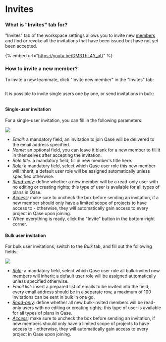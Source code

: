 # Invites

### What is "Invites" tab for?

"Invites" tab of the workspace settings allows you to invite new [members](https://help.qase.io/en/articles/5563739-workspace-management-users) and find or revoke all the invitations that have been issued but have not yet been accepted.

{% embed url="https://youtu.be/DM3ThL4Y_aU" %}

### How to invite a new member? <a href="#h_70da117e32" id="h_70da117e32"></a>

To invite a new teammate, click "Invite new member" in the "Invites" tab:

<figure><img src="https://qase.intercom-attachments-7.com/i/o/597165202/5e90bef21eab223292d48196/XFsmvf4V6wkztirwY6I2yal7usjGaa4fl5hIHG0yxSD0FEFkOJvHpLo7HqgoXNm0wxzeWYWKTiscXFwwEHxe4Cwdn7e_YpfWiQgvRIRIrRRzPRQrv0J2pXfZqyW3_3aVcvQWXc8gZhjxPoloncr-LskplqxcUnUAuLz0_HwpzLb1GB9yCQSsjgPyEw" alt=""><figcaption></figcaption></figure>

It is possible to invite single users one by one, or send invitations in bulk:

<figure><img src="https://qase.intercom-attachments-7.com/i/o/597165208/f469335acd4782b8e62366d7/W89zrjoHefH75WMyAqS6Neg-XeIx1cxC6TJZOOEtJrIHWJp7Hdg4Q6VPdjQDYJOvJcZmPMtiO7XEvAMUiOOEk_0ZSeXzbSv0j-9hn0lDnxk1BtsMMFT7z36xhAVPoEDzFD3yDhYBI8NQTxXiHGNJk35Qbg2BZeHY-cKNtlHN53eP_QWnwykuppdUww" alt=""><figcaption></figcaption></figure>

#### Single-user invitation

For a single-user invitation, you can fill in the following parameters:

[![](https://qase.intercom-attachments-7.com/i/o/597165210/767c0c7f4d71b5886ca5d36a/gLu\_Ix9BgijyuyFBDtp93qDCA9\_HiIenS48K5bXeBKSf\_geqScZ-M6WPaxcRxW\_tHixFvQQFGk6q7MF\_eW\_UVf9oT0DpXW6he8FPM0472peUcXPS92SJ71fqHOtsoWE-7qmf081Gw3QH-zDAhdBZ0if-yoE0Er-lh6AIvaoQPYF7UYVvbdI6qtZHgQ)](https://qase.intercom-attachments-7.com/i/o/597165210/767c0c7f4d71b5886ca5d36a/gLu\_Ix9BgijyuyFBDtp93qDCA9\_HiIenS48K5bXeBKSf\_geqScZ-M6WPaxcRxW\_tHixFvQQFGk6q7MF\_eW\_UVf9oT0DpXW6he8FPM0472peUcXPS92SJ71fqHOtsoWE-7qmf081Gw3QH-zDAhdBZ0if-yoE0Er-lh6AIvaoQPYF7UYVvbdI6qtZHgQ)

* _Email:_ a mandatory field, an invitation to join Qase will be delivered to the email address specified.
* _Name:_ an optional field, you can leave it blank for a new member to fill it in themselves after accepting the invitation.
* _Role title:_ a mandatory field, fill in new member's title here.
* [_Role_](https://help.qase.io/en/articles/5563741-workspace-management-roles)_:_ a mandatory field, select which Qase user role this new member will inherit; a default user role will be assigned automatically unless specified otherwise.
* [_Read-only_](https://help.qase.io/en/articles/6417204-how-do-i-invite-a-read-only-user)_:_ define whether a new member will be a read-only user with no editing or creating rights; this type of user is available for all types of plans in Qase.
* [_Access_](https://help.qase.io/en/articles/5563706-projects#h\_e70fd5f298)_:_ make sure to uncheck the box before sending an invitation, if a new member should only have a limited scope of projects to have access to - otherwise, they will automatically gain access to every project in Qase upon joining.
* When everything is ready, click the "Invite" button in the bottom-right corner.

#### Bulk user invitation

For bulk user invitations, switch to the _Bulk_ tab, and fill out the following fields:

[![](https://qase.intercom-attachments-7.com/i/o/597165214/41f6e27f519994bd810ad447/GAF76oq74vyyKLqNSEfl1HEQn1doQ9b3QHeENr8iX62w18pIGe969OXw1NbvUqMWlu\_kewWkD0v-Ty9YibPMhgdUqk49ebMI0xV66zUaTMu8g6CXBvp3uRYVg6bOPWxGtJgCZ2TaFOVDzTOn4c31P5PTaeIXFLqLhW-ad6x1HiHyTNbQpNVKWw6v3A)](https://qase.intercom-attachments-7.com/i/o/597165214/41f6e27f519994bd810ad447/GAF76oq74vyyKLqNSEfl1HEQn1doQ9b3QHeENr8iX62w18pIGe969OXw1NbvUqMWlu\_kewWkD0v-Ty9YibPMhgdUqk49ebMI0xV66zUaTMu8g6CXBvp3uRYVg6bOPWxGtJgCZ2TaFOVDzTOn4c31P5PTaeIXFLqLhW-ad6x1HiHyTNbQpNVKWw6v3A)

* [_Role_](https://help.qase.io/en/articles/5563741-workspace-management-roles)_:_ a mandatory field, select which Qase user role all bulk-invited new members will inherit; a default user role will be assigned automatically unless specified otherwise.
* _Email list:_ insert a prepared list of emails to be invited into the field; every email address should be in a separate row, a maximum of 100 invitations can be sent in bulk in one go.
* [_Read-only_](https://help.qase.io/en/articles/6417204-how-do-i-invite-a-read-only-user)_:_ define whether all new bulk-invited members will be read-only users with no editing or creating rights; this type of user is available for all types of plans in Qase.
* [_Access_](https://help.qase.io/en/articles/5563706-projects#h\_e70fd5f298)_:_ make sure to uncheck the box before sending an invitation, if new members should only have a limited scope of projects to have access to - otherwise, they will automatically gain access to every project in Qase upon joining.
